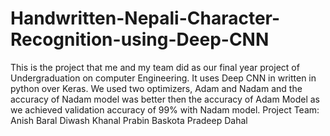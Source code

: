 # Handwritten-Nepali-Character-Recognition-using-Deep-CNN
This is the project that me and my team did as our final year project of Undergraduation on computer Engineering. It uses Deep CNN in written in python over Keras.
We used two optimizers, Adam and Nadam and the accuracy of Nadam model was better then the accuracy of Adam Model as we achieved validation accuracy of 99% with Nadam model.
Project Team:
Anish Baral
Diwash Khanal
Prabin Baskota
Pradeep Dahal
